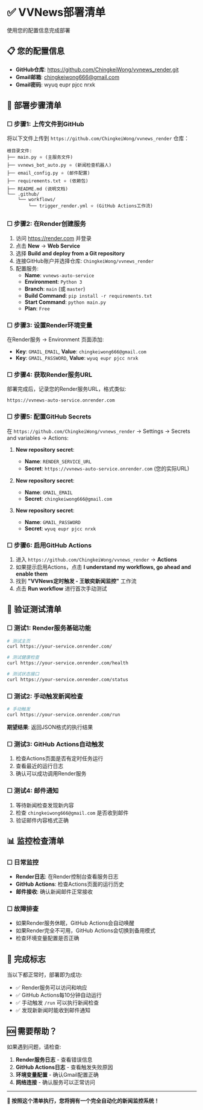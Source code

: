 # ✅ VVNews部署清单

使用您的配置信息完成部署

## 📋 您的配置信息
- **GitHub仓库**: https://github.com/ChingkeiWong/vvnews_render.git
- **Gmail邮箱**: chingkeiwong666@gmail.com  
- **Gmail密码**: wyuq eupr pjcc nrxk

## 🎯 部署步骤清单

### ☐ 步骤1: 上传文件到GitHub
将以下文件上传到 `https://github.com/ChingkeiWong/vvnews_render` 仓库：

```
根目录文件:
├── main.py ⭐ (主服务文件)
├── vvnews_bot_auto.py ⭐ (新闻检查机器人)
├── email_config.py ⭐ (邮件配置)
├── requirements.txt ⭐ (依赖包)
├── README.md (说明文档)
└── .github/
    └── workflows/
        └── trigger_render.yml ⭐ (GitHub Actions工作流)
```

### ☐ 步骤2: 在Render创建服务
1. 访问 https://render.com 并登录
2. 点击 **New** → **Web Service**
3. 选择 **Build and deploy from a Git repository**
4. 连接GitHub账户并选择仓库: `ChingkeiWong/vvnews_render`
5. 配置服务:
   - **Name**: `vvnews-auto-service`
   - **Environment**: `Python 3`
   - **Branch**: `main` (或 `master`)
   - **Build Command**: `pip install -r requirements.txt`
   - **Start Command**: `python main.py`
   - **Plan**: `Free`

### ☐ 步骤3: 设置Render环境变量
在Render服务 → Environment 页面添加:
- **Key**: `GMAIL_EMAIL`, **Value**: `chingkeiwong666@gmail.com`
- **Key**: `GMAIL_PASSWORD`, **Value**: `wyuq eupr pjcc nrxk`

### ☐ 步骤4: 获取Render服务URL
部署完成后，记录您的Render服务URL，格式类似:
```
https://vvnews-auto-service.onrender.com
```

### ☐ 步骤5: 配置GitHub Secrets
在 `https://github.com/ChingkeiWong/vvnews_render` → Settings → Secrets and variables → Actions:

1. **New repository secret**: 
   - **Name**: `RENDER_SERVICE_URL`
   - **Secret**: `https://vvnews-auto-service.onrender.com` (您的实际URL)

2. **New repository secret**:
   - **Name**: `GMAIL_EMAIL` 
   - **Secret**: `chingkeiwong666@gmail.com`

3. **New repository secret**:
   - **Name**: `GMAIL_PASSWORD`
   - **Secret**: `wyuq eupr pjcc nrxk`

### ☐ 步骤6: 启用GitHub Actions
1. 进入 `https://github.com/ChingkeiWong/vvnews_render` → **Actions**
2. 如果提示启用Actions，点击 **I understand my workflows, go ahead and enable them**
3. 找到 **"VVNews定时触发 - 王敏奕新闻监控"** 工作流
4. 点击 **Run workflow** 进行首次手动测试

## 🧪 验证测试清单

### ☐ 测试1: Render服务基础功能
```bash
# 测试主页
curl https://your-service.onrender.com/

# 测试健康检查
curl https://your-service.onrender.com/health

# 测试状态接口
curl https://your-service.onrender.com/status
```

### ☐ 测试2: 手动触发新闻检查
```bash
# 手动触发
curl https://your-service.onrender.com/run
```
**期望结果**: 返回JSON格式的执行结果

### ☐ 测试3: GitHub Actions自动触发
1. 检查Actions页面是否有定时任务运行
2. 查看最近的运行日志
3. 确认可以成功调用Render服务

### ☐ 测试4: 邮件通知
1. 等待新闻检查发现新内容
2. 检查 `chingkeiwong666@gmail.com` 是否收到邮件
3. 验证邮件内容格式正确

## 📊 监控检查清单

### ☐ 日常监控
- **Render日志**: 在Render控制台查看服务日志
- **GitHub Actions**: 检查Actions页面的运行历史
- **邮件接收**: 确认新闻邮件正常接收

### ☐ 故障排查
- 如果Render服务休眠，GitHub Actions会自动唤醒
- 如果Render完全不可用，GitHub Actions会切换到备用模式
- 检查环境变量配置是否正确

## 🎉 完成标志

当以下都正常时，部署即为成功:
- ✅ Render服务可以访问和响应
- ✅ GitHub Actions每10分钟自动运行
- ✅ 手动触发 `/run` 可以执行新闻检查
- ✅ 发现新新闻时能收到邮件通知

## 🆘 需要帮助？

如果遇到问题，请检查:
1. **Render服务日志** - 查看错误信息
2. **GitHub Actions日志** - 查看触发失败原因
3. **环境变量配置** - 确认Gmail配置正确
4. **网络连接** - 确认服务可以正常访问

---

**🎯 按照这个清单执行，您将拥有一个完全自动化的新闻监控系统！**
